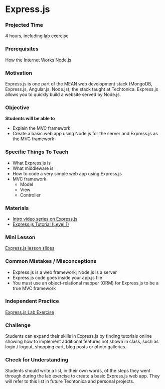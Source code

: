 # Express.js

### Projected Time
4 hours, including lab exercise

### Prerequisites
How the Internet Works
Node.js

### Motivation
Express.js is one part of the MEAN web development stack (MongoDB, Express.js, Angular.js, Node.js), the stack taught at Techtonica. Express.js allows you to quickly build a website served by Node.js.

### Objective
**Students will be able to** 
- Explain the MVC framework
- Create a basic web app using Node.js for the server and Express.js as the MVC framework

### Specific Things To Teach
- What Express.js is
- What middleware is
- How to code a very simple web app using Express.js
- MVC framework
  - Model
  - View
  - Controller

### Materials
- [Intro video series on Express.js](https://www.youtube.com/playlist?list=PLVHlCYNvnqYpQXeTEA0PxH1spth-K9ey7)
- [Express.js Tutorial (Level 1)](https://www.youtube.com/watch?v=IjXAr5CJ2Ec)

### Mini Lesson
[Express.js lesson slides](https://docs.google.com/presentation/d/12h5SyQO7yk-cepXk_t5o-5zvXLGAOUFU-Ui7U5ZLDcY/edit?usp=sharing)

### Common Mistakes / Misconceptions
- Express.js is a web framework; Node.js is a server
- Express.js code goes inside your app.js file
- You must use an object-relational mapper (ORM) for Express.js to be a true MVC framework

### Independent Practice
[Express.js Lab Exercise](https://github.com/Techtonica/curriculum/blob/8180df8d87af87001656fd1af305af3ffecc7859/express-js/express-lab-exercise.md)

### Challenge
Students can expand their skills in Express.js by finding tutorials online showing how to implement additional features not shown in class, such as login / logout, shopping cart, blog posts or photo galleries.

### Check for Understanding
Students should write a list, in their own words, of the steps they went through during the lab exercise to create a basic Express.js web app. They will refer to this list in future Techtonica and personal projects.
